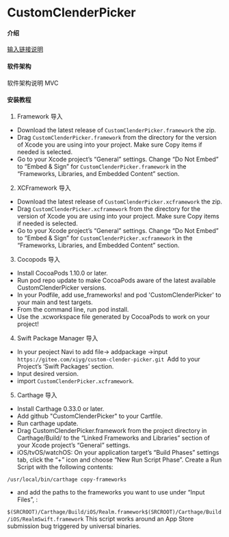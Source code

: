 # CustomClenderPicker

#### 介绍
[输入链接说明](https://gitee.com/xiyg/common-package/blob/master/Simulator%20Screen%20Shot%20-%20iPhone%208%20-%202022-04-28%20at%2020.43.53.png)
#### 软件架构
软件架构说明
MVC
#### 安装教程

1.  Framework 导入
- Download the latest release of `CustomClenderPicker.framework` the zip.
- Drag `CustomClenderPicker.framework` from the directory for the version of Xcode you are using into your project. Make sure Copy items if needed is selected.
- Go to your Xcode project’s “General” settings. Change “Do Not Embed” to “Embed & Sign” for `CustomClenderPicker.framework`  in the “Frameworks, Libraries, and Embedded Content” section.

2.  XCFramework 导入
- Download the latest release of `CustomClenderPicker.xcframework` the zip.
- Drag `CustomClenderPicker.xcframework` from the directory for the version of Xcode you are using into your project. Make sure Copy items if needed is selected.
- Go to your Xcode project’s “General” settings. Change “Do Not Embed” to “Embed & Sign” for `CustomClenderPicker.xcframework`  in the “Frameworks, Libraries, and Embedded Content” section.
3.  Cocopods 导入

- Install CocoaPods 1.10.0 or later.
- Run pod repo update to make CocoaPods aware of the latest available CustomClenderPicker versions.
- In your Podfile, add use_frameworks! and pod 'CustomClenderPicker' to your main and test targets.
- From the command line, run pod install.
- Use the .xcworkspace file generated by CocoaPods to work on your project!

4.  Swift Package Manager  导入

- In your peoject Navi to add file-> addpackage ->input `https://gitee.com/xiyg/custom-clender-picker.git `Add  to your Project’s ‘Swift Packages’ section.
- Input desired version.
- import `CustomClenderPicker.xcframework`.

5.  Carthage  导入

- Install Carthage 0.33.0 or later.
- Add github "CustomClenderPicker" to your Cartfile.
- Run carthage update.
- Drag CustomClenderPicker.framework from the project directory in Carthage/Build/ to the “Linked Frameworks and Libraries” section of your Xcode project’s “General” settings.
- iOS/tvOS/watchOS: On your application target’s “Build Phases” settings tab, click the “+” icon and choose “New Run Script Phase”. Create a Run Script with the following contents:

`/usr/local/bin/carthage copy-frameworks`
- and add the paths to the frameworks you want to use under “Input Files”, :

`$(SRCROOT)/Carthage/Build/iOS/Realm.framework$(SRCROOT)/Carthage/Build/iOS/RealmSwift.framework`
This script works around an App Store submission bug triggered by universal binaries.
